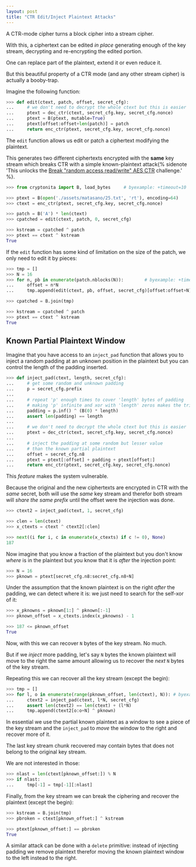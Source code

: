 ```yaml
---
layout: post
title: "CTR Edit/Inject Plaintext Attacks"
---
```


A CTR-mode cipher turns a block cipher into a stream cipher.

With this, a ciphertext can be edited *in place* generating
enough of the key stream, decrypting and re-encrypting the edited
portion.

One can replace part of the plaintext, extend it or even reduce it.

But this beautiful property of a CTR mode (and any other stream cipher)
is actually a booby-trap.
<!--more-->

<!--
>>> import sys
>>> sys.path.append("./assets/matasano")
>>> from challenge import generate_config, enc_ctr, dec_ctr # byexample: +timeout=10

>>> seed = 20190508
>>> secret_cfg = generate_config(random_state=seed)
-->

Imagine the following function:

```python
>>> def edit(ctext, patch, offset, secret_cfg):
...     # we don't need to decrypt the whole ctext but this is easier
...     ptext = dec_ctr(ctext, secret_cfg.key, secret_cfg.nonce)
...     ptext = B(ptext, mutable=True)
...     ptext[offset:offset+len(patch)] = patch
...     return enc_ctr(ptext, secret_cfg.key, secret_cfg.nonce)
```

The ``edit`` function allows us edit or patch a ciphertext modifying
the plaintext.

This generates two different ciphertexts
encrypted with the **same** key stream which breaks CTR
with a simple known-plaintext attack{% sidenote 'This unlocks the
[Break "random access read/write" AES CTR](https://cryptopals.com/sets/1/challenges/25)
challenge.' %}.

```python
>>> from cryptonita import B, load_bytes     # byexample: +timeout=10

>>> ptext = B(open('./assets/matasano/25.txt', 'rt'), encoding=64)
>>> ctext = enc_ctr(ptext, secret_cfg.key, secret_cfg.nonce)

>>> patch = B('A') * len(ctext)
>>> cpatched = edit(ctext, patch, 0, secret_cfg)

>>> kstream = cpatched ^ patch
>>> ptext == ctext ^ kstream
True
```

If the ``edit`` function has some kind of limitation on the size of
the patch, we only need to edit it by pieces:

```python
>>> tmp = []
>>> N = 16
>>> for n, pb in enumerate(patch.nblocks(N)):        # byexample: +timeout=10
...     offset = n*N
...     tmp.append(edit(ctext, pb, offset, secret_cfg)[offset:offset+N])

>>> cpatched = B.join(tmp)

>>> kstream = cpatched ^ patch
>>> ptext == ctext ^ kstream
True
```

## Known Partial Plaintext Window

Imagine that you have access to an ``inject_pad`` function that allows
you to inject a random padding at an unknown position in the plaintext
but you can control the length of the padding inserted.

```python
>>> def inject_pad(ctext, length, secret_cfg):
...     # get some random and unknown padding
...     p = secret_cfg.prefix
...
...     # repeat 'p' enough times to cover 'length' bytes of padding
...     # making 'p' infinite and xor with 'length' zeros makes the trick
...     padding = p.inf() ^ (B(0) * length)
...     assert len(padding) == length
...
...     # we don't need to decrypt the whole ctext but this is easier
...     ptext = dec_ctr(ctext, secret_cfg.key, secret_cfg.nonce)
...
...     # inject the padding at some random but lesser value
...     # than the known partial plaintext
...     offset = secret_cfg.n8
...     ptext = ptext[:offset] + padding + ptext[offset:]
...     return enc_ctr(ptext, secret_cfg.key, secret_cfg.nonce)
```

This *feature* makes the system vulnerable.

Because the original and the new ciphertexts are encrypted in CTR
with the *same* secret, both will use the *same* key stream and therefor
both stream will *share the same prefix* until the offset were the
injection was done.

```python
>>> ctext2 = inject_pad(ctext, 1, secret_cfg)

>>> clen = len(ctext)
>>> x_ctexts = ctext ^ ctext2[:clen]

>>> next((i for i, c in enumerate(x_ctexts) if c != 0), None)
187
```

Now imagine that you know a fraction of the plaintext but
you don't know *where* is in the plaintext but you know
that it is *after* the injection point:

```python
>>> N = 16
>>> pknown = ptext[secret_cfg.n8:secret_cfg.n8+N]
```

Under the assumption that the known plaintext is on the right *after*
the padding, we can detect where it is: we just need to search
for the self-xor of it:

```python
>>> x_pknowns = pknown[1:] ^ pknown[:-1]
>>> pknown_offset = x_ctexts.index(x_pknowns) - 1

>>> 187 <= pknown_offset
True
```

Now, with this we can recover ``N`` bytes of the key stream. No much.

But if we *inject* more padding, let's say ``N`` bytes the known
plaintext will move to the right the same amount allowing us to recover
the *next* ``N`` bytes of the key stream.

Repeating this we can recover all the key stream (except the begin):

```python
>>> tmp = []
>>> for l, o in enumerate(range(pknown_offset, len(ctext), N)): # byexample: +timeout=10
...     ctext2 = inject_pad(ctext, l*N, secret_cfg)
...     assert len(ctext2) == len(ctext) + (l*N)
...     tmp.append(ctext2[o:o+N] ^ pknown)
```

In essential we use the partial known plaintext as a window to see a
piece of the key stream and the ``inject_pad`` to *move* the window to the
right and recover more of it.

The last key stream chunk recovered may contain bytes that does not belong
to the original key stream.

We are not interested in those:

```python
>>> nlast = len(ctext[pknown_offset:]) % N
>>> if nlast:
...     tmp[-1] = tmp[-1][:nlast]
```

Finally, from the key stream we can break the ciphering and recover
the plaintext (except the begin):

```python
>>> kstream = B.join(tmp)
>>> pbroken = ctext[pknown_offset:] ^ kstream

>>> ptext[pknown_offset:] == pbroken
True
```

A similar attack can be done with a ``delete`` primitive: instead of
injecting padding we remove plaintext therefor moving the known
plaintext window to the left instead to the right.
